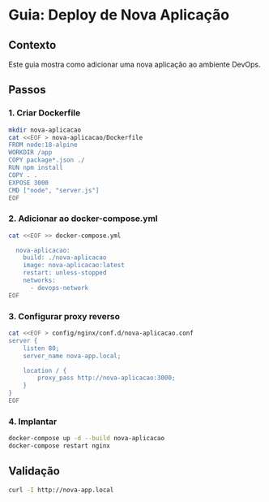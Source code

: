 # Guia: Deploy de Nova Aplicação

## Contexto
Este guia mostra como adicionar uma nova aplicação ao ambiente DevOps.

## Passos

### 1. Criar Dockerfile
```bash
mkdir nova-aplicacao
cat <<EOF > nova-aplicacao/Dockerfile
FROM node:18-alpine
WORKDIR /app
COPY package*.json ./
RUN npm install
COPY . .
EXPOSE 3000
CMD ["node", "server.js"]
EOF
```

### 2. Adicionar ao docker-compose.yml
```bash
cat <<EOF >> docker-compose.yml

  nova-aplicacao:
    build: ./nova-aplicacao
    image: nova-aplicacao:latest
    restart: unless-stopped
    networks:
      - devops-network
EOF
```

### 3. Configurar proxy reverso
```bash
cat <<EOF > config/nginx/conf.d/nova-aplicacao.conf
server {
    listen 80;
    server_name nova-app.local;

    location / {
        proxy_pass http://nova-aplicacao:3000;
    }
}
EOF
```

### 4. Implantar
```bash
docker-compose up -d --build nova-aplicacao
docker-compose restart nginx
```

## Validação
```bash
curl -I http://nova-app.local
```